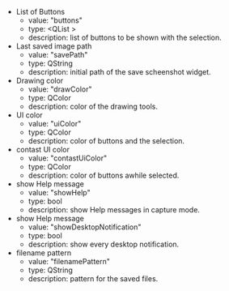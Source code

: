 - List of Buttons
    - value: "buttons"
    - type: <QList<int> >
    - description: list of buttons to be shown with the selection.
- Last saved image path
    - value: "savePath"
    - type: QString
    - description: initial path of the save scheenshot widget.
- Drawing color
    - value: "drawColor"
    - type: QColor
    - description: color of the drawing tools.
- UI color
    - value: "uiColor"
    - type: QColor
    - description: color of buttons and the selection.
- contast UI color
    - value: "contastUiColor"
    - type: QColor
    - description: color of buttons awhile selected.
- show Help message
    - value: "showHelp"
    - type: bool
    - description: show Help messages in capture mode.
- show Help message
    - value: "showDesktopNotification"
    - type: bool
    - description: show every desktop notification.
- filename pattern
    - value: "filenamePattern"
    - type: QString
    - description: pattern for the saved files.
